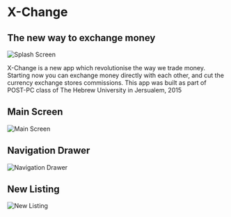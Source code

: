 # X-Change
## The new way to exchange money

![Splash Screen](images/SplashScreen.png)

X-Change is a new app which revolutionise the way we trade money.
Starting now you can exchange money directly with each other, and cut the currency exchange stores commissions.
This app was built as part of POST-PC class of The Hebrew University in Jersualem, 2015

## Main Screen
![Main Screen](images/MainFragment.png)

## Navigation Drawer
![Navigation Drawer](images/NavDrawer.png)

## New Listing
![New Listing](images/NewListing.png)
